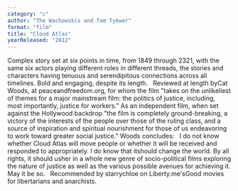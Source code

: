 ```yaml
---
category: "c"
author: "The Wachowskis and Tom Tykwer"
format: "film"
title: "Cloud Atlas"
yearReleased: "2012"
---
```

Complex story set at six points in time, from 1849 through 2321, with the same six actors playing different roles in different threads, the stories and characters having tenuous and serendipitous connections across all timelines. Bold and engaging, despite its length.
 
Reviewed at length byCat Woods, at peaceandfreedom.org, for whom the film "takes on the unlikeliest of themes for a major mainstream film: the politics of justice, including, most importantly, justice for workers." As an independent film, when set against the Hollywood backdrop "the film is completely ground-breaking, a victory of the interests of the people over those of the ruling class, and a source of inspiration and spiritual nourishment for those of us endeavoring to work toward greater social justice." Woods concludes:
 
I do not know whether Cloud Atlas will move people or whether it will be received and responded to appropriately. I do know that itshould change the world. By all rights, it should usher in a whole new genre of socio-political films exploring the nature of justice as well as the various possible avenues for achieving it. May it be so.
 
Recommended by starrychloe on Liberty.me'sGood movies for libertarians and anarchists.
 